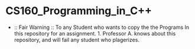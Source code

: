 # CS160_Programming_in_C++

* ::  Fair Warning  :: To any Student who wants to copy the the Programs In this repository for an assignment. 
      1. Professor A. knows about this repository, and will fail any student who plagerizes.  

